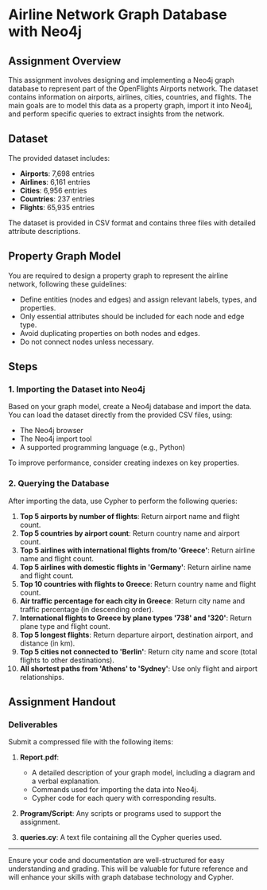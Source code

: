 # Airline Network Graph Database with Neo4j

## Assignment Overview

This assignment involves designing and implementing a Neo4j graph database to represent part of the OpenFlights Airports network. The dataset contains information on airports, airlines, cities, countries, and flights. The main goals are to model this data as a property graph, import it into Neo4j, and perform specific queries to extract insights from the network.

## Dataset

The provided dataset includes:
- **Airports**: 7,698 entries
- **Airlines**: 6,161 entries
- **Cities**: 6,956 entries
- **Countries**: 237 entries
- **Flights**: 65,935 entries

The dataset is provided in CSV format and contains three files with detailed attribute descriptions. 

## Property Graph Model

You are required to design a property graph to represent the airline network, following these guidelines:
- Define entities (nodes and edges) and assign relevant labels, types, and properties.
- Only essential attributes should be included for each node and edge type.
- Avoid duplicating properties on both nodes and edges.
- Do not connect nodes unless necessary.

## Steps

### 1. Importing the Dataset into Neo4j

Based on your graph model, create a Neo4j database and import the data. You can load the dataset directly from the provided CSV files, using:
- The Neo4j browser
- The Neo4j import tool
- A supported programming language (e.g., Python)

To improve performance, consider creating indexes on key properties.

### 2. Querying the Database

After importing the data, use Cypher to perform the following queries:

1. **Top 5 airports by number of flights**: Return airport name and flight count.
2. **Top 5 countries by airport count**: Return country name and airport count.
3. **Top 5 airlines with international flights from/to 'Greece'**: Return airline name and flight count.
4. **Top 5 airlines with domestic flights in 'Germany'**: Return airline name and flight count.
5. **Top 10 countries with flights to Greece**: Return country name and flight count.
6. **Air traffic percentage for each city in Greece**: Return city name and traffic percentage (in descending order).
7. **International flights to Greece by plane types '738' and '320'**: Return plane type and flight count.
8. **Top 5 longest flights**: Return departure airport, destination airport, and distance (in km).
9. **Top 5 cities not connected to 'Berlin'**: Return city name and score (total flights to other destinations).
10. **All shortest paths from 'Athens' to 'Sydney'**: Use only flight and airport relationships.

## Assignment Handout

### Deliverables

Submit a compressed file with the following items:

1. **Report.pdf**:
   - A detailed description of your graph model, including a diagram and a verbal explanation.
   - Commands used for importing the data into Neo4j.
   - Cypher code for each query with corresponding results.

2. **Program/Script**: Any scripts or programs used to support the assignment.

3. **queries.cy**: A text file containing all the Cypher queries used.

---

Ensure your code and documentation are well-structured for easy understanding and grading. This will be valuable for future reference and will enhance your skills with graph database technology and Cypher.
